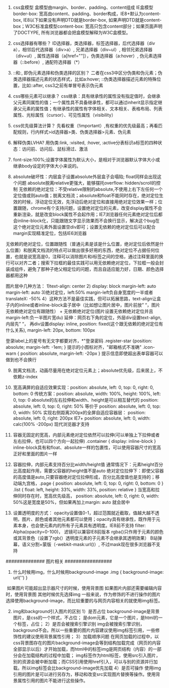 <!--
 * @Author: your name
 * @Date: 2022-03-08 14:13:46
 * @LastEditTime: 2022-05-15 22:43:01
 * @LastEditors: yuzihan yuzihanyuzihan@163.com
 * @Description: 打开koroFileHeader查看配置 进行设置: https://github.com/OBKoro1/koro1FileHeader/wiki/%E9%85%8D%E7%BD%AE
 * @FilePath: /fe_interview/css/css题库.md
-->
1. css盒模型
盒模型由margin、border、padding、content组成
IE盒模型border-box: 宽高由content、padding、border构成，IE8+默认为content-box, IE8以下如果没有声明DTD就是border-box, 如果声明DTD就是content-box；W3C标准盒模型content-box: 宽高只包含content部分；如果页面声明了DOCTYPE, 所有浏览器都会把盒模型解释为W3C盒模型。

2. css选择器有哪些？
ID选择器，类选择器，标签选择器，后代选择器（div a），相邻后代选择器（div>a）, 兄弟选择器（div~ul）, 相邻兄弟选择器（div+ul）, 属性选择器（a[href=""]），伪类选择器（a:hover）, 伪元素选择器（::before）, 通配符选择器（*）

3. ::和:, 即伪元素选择和伪类选择的区别？
二者在css3中区分伪类和伪元素；伪类选择器描述元素的状态样式，比如a:hover; ::伪类选择器描述元素的特殊位置，比如::after, css3之前有单冒号表示伪元素

4. css哪些元素可以继承？
css继承：具有继承性的属性没有指定值时，会继承父元素同属性的值；一个属性具不具备继承性，都可以通过inherit显示指定继承父元素的属性值；有继承性的属性有字体相关、文本相关、表格布局、列表属性、光标属性（cursor）、可见性属性（visibility）

5. css优先级算法计算？
先看权重（!important）,有权重的优先级最高；再看匹配规则，行内样式>id选择器>类、伪类选择器>元素、伪元素

6. 解释伪类LVHA?
用伪类:link, :visited, :hover, :active分表标识a标签的四种状态：访问前、访问后、鼠标滑过、激活

7. font-size:100%;设置字体属性为默认大小，是相对于浏览器默认字体大小或继承body设定的字体大小来说的。

8. absolute破坏性：内层盒子设置absolute外层盒子会塌陷; float同样会出现这个问题
absolute脱离relative更强大，能够摆托overflow: hidden/scroll的控制
无依赖的绝对定位：不受relative限制的absolute,不使用上右下左任何一个定位值或则auto值；脱离文档流；absolute和float不能同时存在，绝对定位生效的时候，浮动定位无效，先浮动后绝对定位和直接用绝对定位效果一样；位置跟随，chrome有个支持问题，设置绝对定位的元素，改变display属性不会重新渲染，就是改变block属性不会起作用；IE7浏览器任何元素绝对定位后都会inline-block化，只能跟随文字显示效果而不会换行显示，解决这个bug在这个绝对定位元素外面设置空div即可；设置无依赖的绝对定位后可以配合margin实现精准定位，包括IE6浏览器

无依赖的绝对定位，位置跟随性（普通元素是该是什么位置，绝对定位后依然是什么位置）和脱离文档流的特点可以做出很多好用的东西，绝对定位不占据任何位置，也就是说宽高是0，注释<!-- -->可以消除图片和i标签之间的空格，通过注释里面的换行可以对齐二者；搜索下拉框的最佳实践可以用无依赖绝对定位，下拉框一般会封装成组件，避免了那种子绝父相定位的问题，而且自适应能力好，日期、颜色选择器都用这种

图片居中几种方法： 1)text-align: center 2) display: block margin-left: auto margin-left: auto 3)绝对定位，left:50% margin-left负自身宽度的一半或者translateX: -50% 4）这种方法不是最佳实践，但可以拓展思路，text-align让盒子内的inline或者inline-block盒子居中（比如想让图片居中，图片前放”&nbsp;“，图片无依赖绝对定位有跟随性） + 无依赖绝对定位(图片设置无依赖绝对定位并且margin-left:负一半图片宽du) 延伸：网页右下角的定位，外层div设置text-align, 内层先”&nbsp;“， 再div设置display: inline, position: fixed(这个跟无依赖的绝对定位有什么关系), margin-left: 20px, bottom: 100px

登录label上的星号有无文字都要对齐，<label><span class="register-star">*</span>"登录密码</label> .register-star {position: absolute; margin-left: -1em; }
提示的小图标对齐，<span><i class="icon-warn"></i>"邮箱格式不准确"</span> .icon-warn {
    position: absolute, margin-left: -20px
}
提示信息即使超出表单容器可以做到也不会换行

9. 脱离文档流，动画尽量用在绝对定位元素上；absolute优先级，后来居上，不依赖z-index

10. 宽高满屏的自适应效果实现：position: absolute, left: 0, top: 0, right: 0, bottom: 0
传统方案：position: absolute, width: 100%, height: 100%, left: 0, top: 0
absolute的左右拉伸和width、height是可以相互替代的
position: absolute, left: 0, top: 0, right: 50% 等价于 position: absolute, left: 0, top: 0, width: 50%
实现右侧距离200px的全屏自适应容器层：
position: absolute, left: 0, right: 200px IE7+
position: absolute, left: 0, width: calc(100% -200px) 现代浏览器才支持

11. 容器无固定的宽高，内部元素绝对定位依然可以拉伸(可以单独上下拉伸或者左右拉伸，也可以四个方向一起拉伸)
.container { display: inline-block } inline-block具有和float、absolute一样的包裹性，可以使用容器尺寸的宽高正好和里面的图片一样

12. 容器拉伸，内部元素支持百分比width/height值
通常情况下：元素height百分比高度起作用，需要父容器的height值不是auto
绝对定位拉伸下：即使父容器的高度值是auto,只要容器绝对定位拉伸形成，百分比高度值也是支持的；移动端九宫格，.page { position: absolute, left: 0, top: 0, right: 0, bottom: 0 }
.list { float: left, height: 33%, width: 33%, position: relative }
当宽高和拉伸同时存在时，宽高优先级高， position: absolute, left: 0, right: 0, width: 50%这是宽度是50%，但如果再加上margin: auto 就会居中

13. 设置透明度的方式：
opacity设置值0-1，超过范围就近截取，值越大越不透明，图片、颜色或者其他元素都可以使用；opacity具有继承性，既作用于元素本身，也会使元素内的所有子元素具有透明度。IE8前不支持
filter: Alpha(opacity=0-100)， 滤镜可以兼容IE8前版本
rgba()只作用于元素的颜色或其背景色（设置了rgb(）透明度元素的子元素不会继承其透明效果）
B站弹幕，语义分割+蒙版（-webkit-mask:url()）, 不过mask现在很多浏览器不支持

############## 图片相关 #################
1. 什么时候用img，什么时候用background-image
.img {
    background-image: url('')
}
<img src="" />
如果图片可能超出显示器尺寸的时候，使用背景图
如果图片内部还需要编辑内容时，使用背景图
其他时候优先选择img
一般来说，作为修饰的不进行操作的图片选择使用background-image，而比较重要的与网页内容相关的就使用img标签。

2. img和background引入图片的区别
1）是否占位
background-image是背景图片，是css的一个样式，不占位；
<img />是dom元素，它是一个图片，是html的一个标签，占位；
2）是否会被搜索引擎识别
img会被搜索引擎识别，background不会。所以一些重要的图片内容建议使用img标签引用，一些修饰性的建议使用背景属性引用；
3）加载顺序问题
在网页加载的过程中，以css背景图存在的图片background-image会等到结构加载完成（网页的内容全部显示以后）才开始加载，而html中的标签img是网页结构（内容）的一部分会在加载结构的过程中加载；
img标签作为html标签，使用src引入图片，别的资源会被中断加载；而CSS引用使用href引入，可以与别的资源并行加载。所以img标签会比background-image优先加载
4）是否可操作
使用img引用的图片是可以进行另存为，移动和改变src实现图片替换等操作。使用背景属性引用的图片不能进行这些操作。




